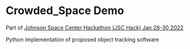 # Crowded_Space Demo

Part of [Johnson Space Center Hackathon (JSC Hack) Jan 28-30 2022](https://jsc-hack.github.io/)

Python implementation of proposed object tracking software
